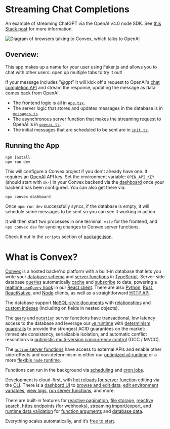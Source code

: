 # Streaming Chat Completions

An example of streaming ChatGPT via the OpenAI v4.0 node SDK.
See [this Stack post](https://stack.convex.dev/gpt-streaming-with-persistent-reactivity) for more information.

![Diagram of browsers talking to Convex, which talks to OpenAI](https://cdn.sanity.io/images/ts10onj4/production/9a7b8865f6cd1cb6748fdb88c986d6ec7bd26bdb-1200x638.png "Data flow overview")

## Overview:

This app makes up a name for your user using Faker.js and allows you to
chat with other users: open up multiple tabs to try it out!

If your message includes "@gpt" it will kick off a request to OpenAI's
[chat completion API](https://platform.openai.com/docs/api-reference/completions/create)
and stream the response, updating the message as data comes back from OpenAI.

- The frontend logic is all in [`App.tsx`](./src/App.tsx).
- The server logic that stores and updates messages in the database
  is in [`messages.ts`](./convex/messages.ts).
- The asynchronous server function that makes the streaming request to OpenAI
  is in [`openai.ts`](./convex/openai.ts).
- The initial messages that are scheduled to be sent are in
  [`init.ts`](./convex/init.ts).

## Running the App

```
npm install
npm run dev
```

This will configure a Convex project if you don't already have one.
It requires an [OpenAI](https://platform.openai.com/) API key.
Set the environment variable: `OPEN_API_KEY` (should start with `sk-`)
in your Convex backend via the [dashboard](https://dashboard.convex.dev)
once your backend has been configured. You can also get there via:
```
npx convex dashboard
```

Once `npm run dev` successfully syncs, if the database is empty,
it will schedule some messages to be sent so you can see it working in action.

It will then start two processes in one terminal: `vite` for the frontend,
and `npx convex dev` for syncing changes to Convex server functions.

Check it out in the `scripts` section of [package.json](./package.json).

# What is Convex?

[Convex](https://convex.dev) is a hosted backe'nd platform with a
built-in database that lets you write your
[database schema](https://docs.convex.dev/database/schemas) and
[server functions](https://docs.convex.dev/functions) in
[TypeScript](https://docs.convex.dev/typescript). Server-side database
[queries](https://docs.convex.dev/functions/query-functions) automatically
[cache](https://docs.convex.dev/functions/query-functions#caching--reactivity) and
[subscribe](https://docs.convex.dev/client/react#reactivity) to data, powering a
[realtime `useQuery` hook](https://docs.convex.dev/client/react#fetching-data) in our
[React client](https://docs.convex.dev/client/react). There are also
[Python](https://docs.convex.dev/client/python),
[Rust](https://docs.convex.dev/client/rust),
[ReactNative](https://docs.convex.dev/client/react-native), and
[Node](https://docs.convex.dev/client/javascript) clients, as well as a straightforward
[HTTP API](https://github.com/get-convex/convex-js/blob/main/src/browser/http_client.ts#L40).

The database support
[NoSQL-style documents](https://docs.convex.dev/database/document-storage) with
[relationships](https://docs.convex.dev/database/document-ids) and
[custom indexes](https://docs.convex.dev/database/indexes/)
(including on fields in nested objects).

The
[`query`](https://docs.convex.dev/functions/query-functions) and
[`mutation`](https://docs.convex.dev/functions/mutation-functions) server functions have transactional,
low latency access to the database and leverage our
[`v8` runtime](https://docs.convex.dev/functions/runtimes) with
[determinism guardrails](https://docs.convex.dev/functions/runtimes#using-randomness-and-time-in-queries-and-mutations)
to provide the strongest ACID guarantees on the market:
immediate consistency,
serializable isolation, and
automatic conflict resolution via
[optimistic multi-version concurrency control](https://docs.convex.dev/database/advanced/occ) (OCC / MVCC).

The [`action` server functions](https://docs.convex.dev/functions/actions) have
access to external APIs and enable other side-effects and non-determinism in
either our
[optimized `v8` runtime](https://docs.convex.dev/functions/runtimes) or a more
[flexible `node` runtime](https://docs.convex.dev/functions/runtimes#nodejs-runtime).

Functions can run in the background via
[scheduling](https://docs.convex.dev/scheduling/scheduled-functions) and
[cron jobs](https://docs.convex.dev/scheduling/cron-jobs).

Development is cloud-first, with
[hot reloads for server function](https://docs.convex.dev/cli#run-the-convex-dev-server) editing via the
[CLI](https://docs.convex.dev/cli). There is a
[dashbord UI](https://docs.convex.dev/dashboard) to
[browse and edit data](https://docs.convex.dev/dashboard/deployments/data),
[edit environment variables](https://docs.convex.dev/production/environment-variables),
[view logs](https://docs.convex.dev/dashboard/deployments/logs),
[run server functions](https://docs.convex.dev/dashboard/deployments/functions), and more.

There are built-in features for
[reactive pagination](https://docs.convex.dev/database/pagination),
[file storage](https://docs.convex.dev/file-storage),
[reactive search](https://docs.convex.dev/text-search),
[https endpoints](https://docs.convex.dev/functions/http-actions) (for webhooks),
[streaming import/export](https://docs.convex.dev/database/import-export/), and
[runtime data validation](https://docs.convex.dev/database/schemas#validators) for
[function arguments](https://docs.convex.dev/functions/args-validation) and
[database data](https://docs.convex.dev/database/schemas#schema-validation).

Everything scales automatically, and it’s [free to start](https://www.convex.dev/plans).
